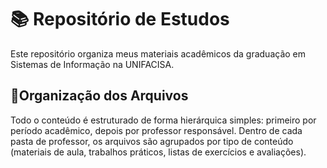 # 📚 Repositório de Estudos

Este repositório organiza meus materiais acadêmicos da graduação em Sistemas de Informação na UNIFACISA. 

## 📂Organização dos Arquivos

Todo o conteúdo é estruturado de forma hierárquica simples: primeiro por período acadêmico, depois por professor responsável. Dentro de cada pasta de professor, os arquivos são agrupados por tipo de conteúdo (materiais de aula, trabalhos práticos, listas de exercícios e avaliações).
